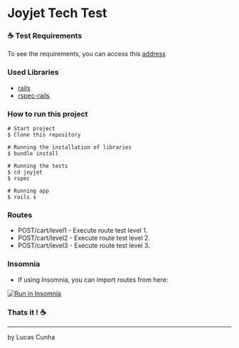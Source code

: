 # Joyjet Tech Test

### :coffee: Test Requirements

To see the requirements, you can access this [address](https://bitbucket.org/lixao/tech-interview-tests/src/master/backend/)

### Used Libraries

- [rails](https://guides.rubyonrails.org/v6.0/)
- [rspec-rails](https://rspec.info/)

### How to run this project 

```
# Start project
$ Clone this repository

# Running the installation of libraries
$ bundle install

# Running the tests
$ cd joyjet
$ rspec

# Running app
$ rails s

```

### Routes

- POST/cart/level1 - Execute route test level 1.
- POST/cart/level2 - Execute route test level 2.
- POST/cart/level3 - Execute route test level 3.

### Insomnia

- If using Insomnia, you can import routes from here:

<a href="https://insomnia.rest/run/?label=JoyjetTest&uri=https%3A%2F%2Fgithub.com%2Flucasalvine%2Fjoyjet%2Fblob%2Fmaster%2FInsomnia-All_2021-11-13.json" target="_blank"><img src="https://insomnia.rest/images/run.svg" alt="Run in Insomnia"></a>

### Thats it ! :coffee:

---

by Lucas Cunha
